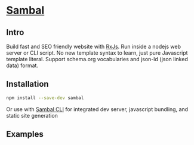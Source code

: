 
# [Sambal](https://sambal.dev)

## Intro

Build fast and SEO friendly website with [RxJs](https://rxjs-dev.firebaseapp.com/).  Run inside a nodejs web server or CLI script.  No new template syntax to learn, just pure Javascript template literal.  Support schema.org vocabularies and json-ld (json linked data) format.

## Installation

```sh
npm install --save-dev sambal
```

Or use with [Sambal CLI](https://github.com/chen4119/sambal-cli) for integrated dev server, javascript bundling, and static site generation

## Examples


